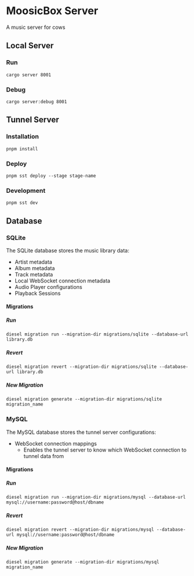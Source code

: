# MoosicBox Server

A music server for cows

## Local Server

### Run

`cargo server 8001`

### Debug

`cargo server:debug 8001`

## Tunnel Server

### Installation

`pnpm install`

### Deploy

`pnpm sst deploy --stage stage-name`

### Development

`pnpm sst dev`

## Database

### SQLite

The SQLite database stores the music library data:

-   Artist metadata
-   Album metadata
-   Track metadata
-   Local WebSocket connection metadata
-   Audio Player configurations
-   Playback Sessions

#### Migrations

##### Run

`diesel migration run --migration-dir migrations/sqlite --database-url library.db`

##### Revert

`diesel migration revert --migration-dir migrations/sqlite --database-url library.db`

##### New Migration

`diesel migration generate --migration-dir migrations/sqlite migration_name`

### MySQL

The MySQL database stores the tunnel server configurations:

-   WebSocket connection mappings
    -   Enables the tunnel server to know which WebSocket connection to tunnel data from

#### Migrations

##### Run

`diesel migration run --migration-dir migrations/mysql --database-url mysql://username:password@host/dbname`

##### Revert

`diesel migration revert --migration-dir migrations/mysql --database-url mysql://username:password@host/dbname`

##### New Migration

`diesel migration generate --migration-dir migrations/mysql migration_name`
